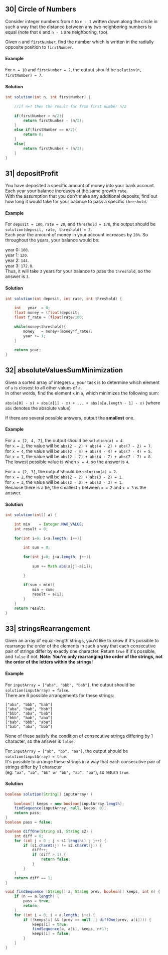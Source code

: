 ## 30| Circle of Numbers
Consider integer numbers from `0` to `n - 1` written down along the circle in such a way that the distance between any two neighboring numbers is equal (note that `0` and `n - 1` are neighboring, too).

Given `n` and `firstNumber`, find the number which is written in the radially opposite position to `firstNumber`.

#### Example
For `n = 10` and `firstNumber = 2`, the output should be `solution(n, firstNumber) = 7`.

#### Solution
```java
int solution(int n, int firstNumber) {
    
    //if n=? then the result far from first number n/2
    
    if(firstNumber > n/2){
        return firstNumber - (n/2);
    }
    else if(firstNumber == n/2){
        return 0;
    }
    else{
        return firstNumber + (n/2);
    }     
}
```

## 31| depositProfit
You have deposited a specific amount of money into your bank account. Each year your balance increases at the same growth `rate`.\
With the assumption that you don't make any additional deposits, find out how long it would take for your balance to pass a specific `threshold`.

#### Example
For `deposit = 100`, `rate = 20`, and `threshold = 170`, the output should be `solution(deposit, rate, threshold) = 3`.\
Each year the amount of money in your account increases by `20%`. So throughout the years, your balance would be:

year 0: `100`.\
year 1: `120`.\
year 2: `144`.\
year 3: `172.8`.\
Thus, it will take `3` years for your balance to pass the `threshold`, so the answer is `3`.

#### Solution
```java
int solution(int deposit, int rate, int threshold) {
    
    int   year  = 0;
    float money = (float)deposit;
    float f_rate = (float)rate/100;
    
    while(money<threshold){
        money   = money+(money*f_rate);
        year += 1;
    }
    
    return year;
}
```

## 32| absoluteValuesSumMinimization
Given a sorted array of integers `a`, your task is to determine which element of `a` is closest to all other values of `a`.\
In other words, find the element `x` in `a`, which minimizes the following sum:

`abs(a[0] - x) + abs(a[1] - x) + ... + abs(a[a.length - 1] - x)` (where `abs` denotes the absolute value)

If there are several possible answers, output the **smallest** one.

#### Example
For `a = [2, 4, 7]`, the output should be `solution(a) = 4`.\
for `x = 2`, the value will be `abs(2 - 2) + abs(4 - 2) + abs(7 - 2) = 7`.\
for `x = 4`, the value will be `abs(2 - 4) + abs(4 - 4) + abs(7 - 4) = 5`.\
for `x = 7`, the value will be `abs(2 - 7) + abs(4 - 7) + abs(7 - 7) = 8`.\
The lowest possible value is when `x = 4`, so the answer is `4`.

For `a = [2, 3]`, the output should be `solution(a) = 2`.\
for `x = 2`, the value will be `abs(2 - 2) + abs(3 - 2) = 1`.\
for `x = 3`, the value will be `abs(2 - 3) + abs(3 - 3) = 1`.\
Because there is a tie, the smallest `x` between `x = 2` and `x = 3` is the answer.

#### Solution
```java
int solution(int[] a) {
    
    int min    = Integer.MAX_VALUE;
    int result = 0;
    
    for(int i=0; i<a.length; i++){
  
        int sum = 0;
        
        for(int j=0; j<a.length; j++){
            
            sum += Math.abs(a[j]-a[i]);
            
        }
        
        if(sum < min){
            min = sum;
            result = a[i];   
        }  
    }
    return result;
}  
```

## 33| stringsRearrangement
Given an array of equal-length strings, you'd like to know if it's possible to rearrange the order of the elements in such a way that each consecutive pair of strings differ by exactly one character. Return `true` if it's possible, and `false` if not.
**Note: You're only rearranging the order of the strings, not the order of the letters within the strings!**

#### Example
For `inputArray = ["aba", "bbb", "bab"]`, the output should be `solution(inputArray) = false`.\
There are 6 possible arrangements for these strings:

`["aba", "bbb", "bab"]`\
`["aba", "bab", "bbb"]`\
`["bbb", "aba", "bab"]`\
`["bbb", "bab", "aba"]`\
`["bab", "bbb", "aba"]`\
`["bab", "aba", "bbb"]`

None of these satisfy the condition of consecutive strings differing by 1 character, so the answer is `false`.

For `inputArray = ["ab", "bb", "aa"]`, the output should be `solution(inputArray) = true`.\
It's possible to arrange these strings in a way that each consecutive pair of strings differ by 1 character\
(eg: `"aa", "ab", "bb" or "bb", "ab", "aa"`), so return `true`.

#### Solution
```java
boolean solution(String[] inputArray) {
   
    boolean[] keeps = new boolean[inputArray.length];
    findSequence(inputArray, null, keeps, 0);
    return pass;
}
boolean pass = false; 

boolean diffOne(String s1, String s2) {
    int diff = 0;
    for (int j = 0 ; j < s1.length() ; j++) {
        if (s1.charAt(j) != s2.charAt(j)) {
            diff++;
            if (diff > 1) {
                return false;
            }
        }
    }
    return diff == 1;
}

void findSequence (String[] a, String prev, boolean[] keeps, int n) {
    if (n == a.length) {
        pass = true;
        return;
    }
    for (int i = 0; i < a.length; i++) {
        if (!keeps[i] && (prev == null || diffOne(prev, a[i]))) {
            keeps[i] = true;
            findSequence(a, a[i], keeps, n+1);
            keeps[i] = false;
        }
    }
}
```

